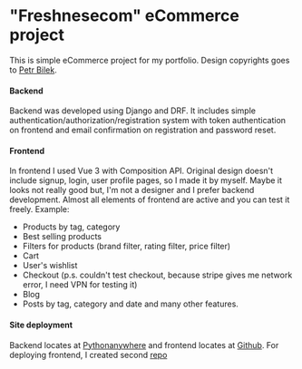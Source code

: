 # "Freshnesecom" eCommerce project

This is simple eCommerce project for my portfolio.
Design copyrights goes to [Petr Bilek](https://petrbilek.com "Petrbilek").

#### Backend

Backend was developed using Django and DRF. It includes simple authentication/authorization/registration system with token authentication on frontend and email confirmation on registration and password reset.

#### Frontend

In frontend I used Vue 3 with Composition API. Original design doesn't include signup, login, user profile pages, so I made it by myself. Maybe it looks not really good but, I'm not a designer and I prefer backend development. Almost all elements of frontend are active and you can test it freely.
Example:

- Products by tag, category
- Best selling products
- Filters for products (brand filter, rating filter, price filter)
- Cart
- User's wishlist
- Checkout (p.s. couldn't test checkout, because stripe gives me network error, I need VPN for testing it)
- Blog
- Posts by tag, category and date and many other features.

#### Site deployment

Backend locates at [Pythonanywhere](https://pythonanywhere.com) and frontend locates at [Github](https://extraordinary01.github.io/freshnese-vue/). For deploying frontend, I created second [repo](https://github.com/Extraordinary01/freshnese-vue)
